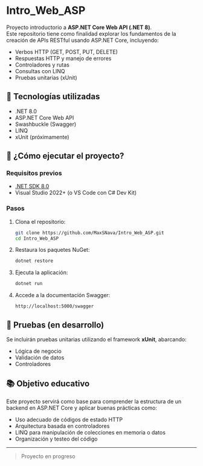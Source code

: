 # Intro_Web_ASP

Proyecto introductorio a **ASP.NET Core Web API (.NET 8)**.  
Este repositorio tiene como finalidad explorar los fundamentos de la creación de APIs RESTful usando ASP.NET Core, incluyendo:

- Verbos HTTP (GET, POST, PUT, DELETE)
- Respuestas HTTP y manejo de errores
- Controladores y rutas
- Consultas con LINQ
- Pruebas unitarias (xUnit)

## 🧱 Tecnologías utilizadas

- .NET 8.0
- ASP.NET Core Web API
- Swashbuckle (Swagger)
- LINQ
- xUnit (próximamente)

## 🚀 ¿Cómo ejecutar el proyecto?

### Requisitos previos
- [.NET SDK 8.0](https://dotnet.microsoft.com/en-us/download/dotnet/8.0)
- Visual Studio 2022+ (o VS Code con C# Dev Kit)

### Pasos

1. Clona el repositorio:
   ```bash
   git clone https://github.com/MaxSNava/Intro_Web_ASP.git
   cd Intro_Web_ASP
   ```

2. Restaura los paquetes NuGet:
   ```bash
   dotnet restore
   ```

3. Ejecuta la aplicación:
   ```bash
   dotnet run
   ```

4. Accede a la documentación Swagger:
   ```
   http://localhost:5000/swagger
   ```

## 🧪 Pruebas (en desarrollo)
Se incluirán pruebas unitarias utilizando el framework **xUnit**, abarcando:
- Lógica de negocio
- Validación de datos
- Controladores

## 📚 Objetivo educativo
Este proyecto servirá como base para comprender la estructura de un backend en ASP.NET Core y aplicar buenas prácticas como:
- Uso adecuado de códigos de estado HTTP
- Arquitectura basada en controladores
- LINQ para manipulación de colecciones en memoria o datos
- Organización y testeo del código

---

> Proyecto en progreso
